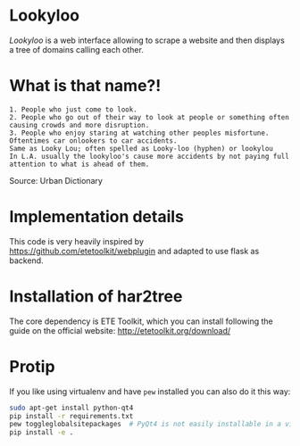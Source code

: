 Lookyloo
========

*Lookyloo* is a web interface allowing to scrape a website and then displays a
tree of domains calling each other.


What is that name?!
===================


```
1. People who just come to look.
2. People who go out of their way to look at people or something often causing crowds and more disruption.
3. People who enjoy staring at watching other peoples misfortune. Oftentimes car onlookers to car accidents.
Same as Looky Lou; often spelled as Looky-loo (hyphen) or lookylou
In L.A. usually the lookyloo's cause more accidents by not paying full attention to what is ahead of them.
```

Source: Urban Dictionary


Implementation details
======================

This code is very heavily inspired by https://github.com/etetoolkit/webplugin and adapted to use flask as backend.

Installation of har2tree
========================

The core dependency is ETE Toolkit, which you can install following the guide
on the official website: http://etetoolkit.org/download/

Protip
======

If you like using virtualenv and have `pew` installed you can also do it this way:

```bash
sudo apt-get install python-qt4
pip install -r requirements.txt
pew toggleglobalsitepackages  # PyQt4 is not easily installable in a virtualenv
pip install -e .
```
